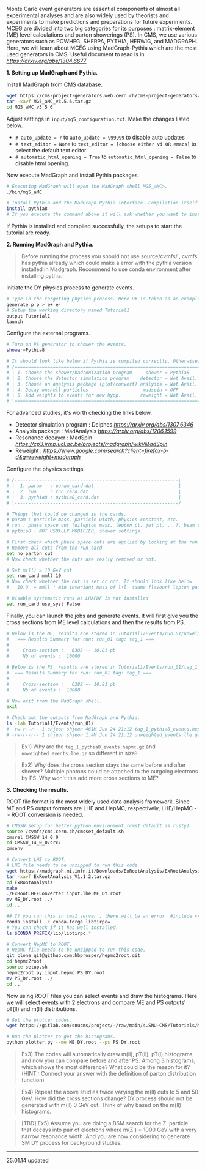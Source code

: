 Monte Carlo event generators are essential components of almost all experimental analyses and are also widely used by theorists and experiments to make predictions and preparations for future experiments. MCEG are divided into two big categories for its purposes : matrix-element (ME) level calculations and parton showerings (PS). In CMS, we use various generators such as POWHEG, SHERPA, PYTHIA, HERWIG, and MADGRAPH. Here, we will learn about MCEG using MadGraph-Pythia which are the most used generators in CMS. Useful document to read is in *https://arxiv.org/abs/1304.6677*  
  
**1. Setting up MadGraph and Pythia.**  
  
Install MadGraph from CMS database.  
```sh
wget https://cms-project-generators.web.cern.ch/cms-project-generators/MG5_aMC_v3.5.6.tar.gz
tar -xavf MG5_aMC_v3.5.6.tar.gz
cd MG5_aMC_v3_5_6
```
  
Adjust settings in `input/mg5_configuration.txt`. Make the changes listed below.  
- `# auto_update = 7` to `auto_update = 999999` to disable auto updates
- `# text_editor = None` to `text_editor = [choose either vi OR emacs]` to select the default text editor.
- `# automatic_html_opening = True` to `automatic_html_opening = False` to disable html opening.
  
Now execute MadGraph and install Pythia packages.  
```sh
# Executing MadGraph will open the MadGraph shell MG5_aMC>.
./bin/mg5_aMC

# Install Pythia and the MadGraph-Pythia interface. Compilation itself automatically. Tested in cms1 server (147.47.242.34) 2021/06/24.
install pythia8
# If you execute the command above it will ask whether you want to install LHAPDF6. DO NOT ATTEMPT TO INSTALL LHAPDF as the compilation is not so easy.
```
If Pythia is installed and compiled successfully, the setups to start the tutorial are ready.  
  
  
**2. Running MadGraph and Pythia.**  

> Before running the process you should not use  source/cvmfs/ , cvmfs has pythia already which could make a error with the pythia version installed in Madgraph.
> Recommend to use conda environment after installing pythia.
  
Initiate the DY physics process to generate events.  
```sh
# Type in the targeting physics process. Here DY is taken as an example.
generate p p > e+ e- 
# Setup the working directory named Tutorial1
output Tutorial1
launch
```
  
Configure the external programs.  
```sh
# Turn on PS generator to shower the events.
shower=Pythia8

# It should look like below if Pythia is compiled correctly. Otherwise, check if the Pythia compilation was successful or not.
# /===========================================================================\
# | 1. Choose the shower/hadronization program     shower = Pythia8           |
# | 2. Choose the detector simulation program    detector = Not Avail.        |
# | 3. Choose an analysis package (plot/convert) analysis = Not Avail.        |
# | 4. Decay onshell particles                    madspin = OFF               |
# | 5. Add weights to events for new hypp.       reweight = Not Avail.        |
# \===========================================================================/
```
For advanced studies, it's worth checking the links below.  
- Detector simulation program : Delphes *https://arxiv.org/abs/1307.6346*
- Analysis package : MadAnalysis *https://arxiv.org/abs/1206.1599*
- Resonance decayer : MadSpin *https://cp3.irmp.ucl.ac.be/projects/madgraph/wiki/MadSpin*
- Reweight : *https://www.google.com/search?client=firefox-b-d&q=reweight+madgraph*
  
Configure the physics settings.  
```sh
# /------------------------------------------------------------\
# |  1. param   : param_card.dat                               |
# |  2. run     : run_card.dat                                 |
# |  3. pythia8 : pythia8_card.dat                             |
# \------------------------------------------------------------/

# Things that could be changed in the cards.
# param : particle mass, particle width, physics constant, etc.
# run : phase space cut (dilepton mass, lepton pt, jet pt, ...), beam setting (COM energy, PDF set, ...), number of events, etc.
# pythia8 : NOT USUALLY MODIFIED, shower settings.

# First check which phase space cuts are applied by looking at the run card.
# Remove all cuts from the run card
set no_parton_cut
# Now check whether the cuts are really removed or not.

# Set m(ll) > 10 GeV cut
set run_card mmll 10
# Now check whether the cut is set or not. It should look like below.
#   10.0  = mmll ! min invariant mass of l+l- (same flavour) lepton pair

# Disable systematic runs as LHAPDF is not installed
set run_card use_syst False
```
  
Finally, you can launch the jobs and generate events. It will first give you the cross sections from ME level calculations and then the results from PS.  
```sh
# Below is the ME, results are stored in Tutorial1/Events/run_01/unweighted_events.lhe.gz.
#   === Results Summary for run: run_01 tag: tag_1 ===
#
#     Cross-section :   6382 +- 10.81 pb
#     Nb of events :  10000

# Below is the PS, results are stored in Tutorial1/Events/run_01/tag_1_pythia8_events.hepmc.gz
#  === Results Summary for run: run_01 tag: tag_1 ===
#
#     Cross-section :   6382 +- 10.81 pb
#     Nb of events :  10000

# Now exit from the MadGraph shell.
exit

# Check out the outputs from MadGraph and Pythia.
ls -lah Tutorial1/Events/run_01/
# -rw-r--r-- 1 shjeon shjeon 461M Jun 24 21:12 tag_1_pythia8_events.hepmc.gz
# -rw-r--r-- 1 shjeon shjeon 1.4M Jun 24 21:12 unweighted_events.lhe.gz
```
  
> Ex1) Why are the `tag_1_pythia8_events.hepmc.gz` and `unweighted_events.lhe.gz` so different in size?  
  
> Ex2) Why does the cross section stays the same before and after shower? Multiple photons could be attached to the outgoing electrons by PS. Why won't this add more cross sections to ME?  
  
  
**3. Checking the results.**  
  
ROOT file format is the most widely used data analysis framework. Since ME and PS output formats are LHE and HepMC, respectively, LHE/HepMC -> ROOT conversion is needed.  
```sh
# CMSSW setup for better python environment (cms1 default is rusty).
source /cvmfs/cms.cern.ch/cmsset_default.sh
cmsrel CMSSW_14_0_0
cd CMSSW_14_0_0/src/
cmsenv

# Convert LHE to ROOT.
# LHE file needs to be unzipped to run this code.
wget https://madgraph.mi.infn.it/Downloads/ExRootAnalysis/ExRootAnalysis_V1.1.2.tar.gz
tar -xavf ExRootAnalysis_V1.1.2.tar.gz
cd ExRootAnalysis
make
./ExRootLHEFConverter input.lhe ME_DY.root
mv ME_DY.root ../
cd ..

## If you run this in cms1 server , there will be an error  #include <rpc/types.h> required , you could solve this problem by using conda.
conda install -c conda-forge libtirpc=
# You can check if it has well installed.
ls $CONDA_PREFIX/lib/libtirpc.* 

# Convert HepMC to ROOT.
# HepMC file needs to be unzipped to run this code.
git clone git@github.com:hbprosper/hepmc2root.git
cd hepmc2root
source setup.sh
hepmc2root.py input.hepmc PS_DY.root
mv PS_DY.root ../
cd ..
```
   
Now using ROOT files you can select events and draw the histograms. Here we will select events with 2 electrons and compare ME and PS outputs' pT(ll) and m(ll) distributions.  
```sh
# Get the plotter codes.
wget https://gitlab.com/snucms/project/-/raw/main/4.SNU-CMS/Tutorials/MadGraph/plotter.py

# Run the plotter to get the histograms.
python plotter.py --me ME_DY.root --ps PS_DY.root
```
  
> Ex3) The codes will automatically draw m(ll), pT(ll), pT(l) histograms and now you can compare before and after PS. Among 3 histograms, which shows the most difference? What could be the reason for it? (HINT : Connect your answer with the definition of parton distribution function)  
  
> Ex4) Repeat the above studies twice varying the m(ll) cuts to 5 and 50 GeV. How did the cross sections change? DY process should not be generated with m(ll) 0 GeV cut. Think of why based on the m(ll) histograms.  
  
> [TBD] Ex5) Assume you are doing a BSM search for the Z' particle that decays into pair of electrons where m(Z') = 1000 GeV with a very narrow resonance width. And you are now considering to generate SM DY process for background studies.  

---
25.01.14 updated